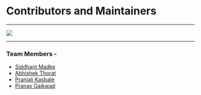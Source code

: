 # Contributors and Maintainers 

---

<a href="https://github.com/sidmadke/E-bags/graphs/contributors">
  <img align="center" src="https://contrib.rocks/image?max=100&repo=sidmadke/E-bags" />
</a>

---
### Team Members -
* [Siddhant Madke](https://github.com/sidmadke)
* [Abhishek Thorat](https://github.com/Abhishek24122002)
* [Pranjali Kasbale](https://github.com/Pranjali-12)
* [Pranav Gaikwad](https://github.com/Pranav0009)
